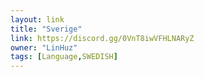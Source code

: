 ```yaml
---
layout: link
title: "Sverige"
link: https://discord.gg/0VnT8iwVFHLNARyZ
owner: "LinHuz"
tags: [Language,SWEDISH]
---
```

